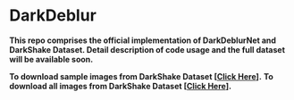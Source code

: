 # DarkDeblur

**This repo comprises the official implementation of DarkDeblurNet and DarkShake Dataset. Detail description of code usage and the full dataset will be available soon.**

**To download sample images from DarkShake Dataset [[Click Here](https://drive.google.com/file/d/1QslN1RknZAm83ICoHvHmfapUD69a-2ez/view?usp=sharing)].**
**To download all images from DarkShake Dataset [[Click Here](https://drive.google.com/file/d/1rgFhjQy_5fb3ibjHIRTffZGLT6m72YJK/view?usp=sharing)].**
